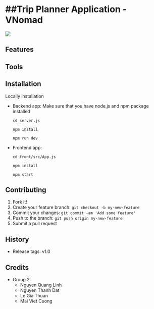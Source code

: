 

##Trip Planner Application - VNomad 
================

<Project Short Description>
<img src="https://pro2-bar-s3-cdn-cf6.myportfolio.com/7f6b9e906eda1bcdd51600faf6343e5c/ae213e4d7cc778475a383b90_rw_1200.jpg?h=8f94b67127ad97898f054efb6af4fec8"> </img>
  
## Features 


## Tools 

  
## Installation

Locally installation

 - Backend app: 
   Make sure that you have node.js and npm package installed
   ```
   cd server.js
   ```
   ```
   npm install 
   ```
   ```
   npm run dev
   ```
- Frontend app: 
  ```
  cd front/src/App.js
  ```
  
  ```
  npm install
  ```
  
  ```
  npm start
  ```
  
## Contributing

1. Fork it!
2. Create your feature branch: `git checkout -b my-new-feature`
3. Commit your changes: `git commit -am 'Add some feature'`
4. Push to the branch: `git push origin my-new-feature`
5. Submit a pull request 

## History

- Release tags: v1.0 

## Credits

- Group 2 
  - Nguyen Quang Linh 
  - Nguyen Thanh Dat
  - Le Gia Thuan
  - Mai Viet Cuong



